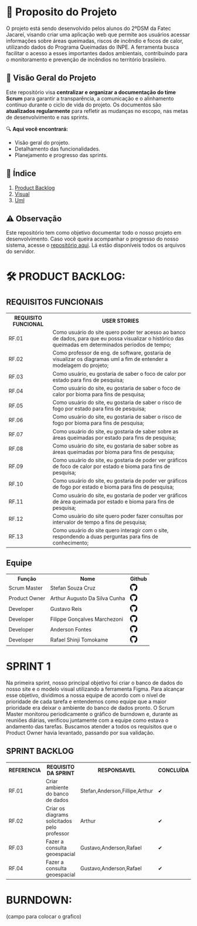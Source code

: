 # 🚀 Proposito do Projeto

O projeto está sendo desenvolvido pelos alunos do 2ºDSM da Fatec Jacareí, visando criar uma aplicação web que permite aos usuários acessar informações sobre áreas queimadas, riscos de incêndio e focos de calor, utilizando dados do Programa Queimadas do INPE. A ferramenta busca facilitar o acesso a esses importantes dados ambientais, contribuindo para o monitoramento e prevenção de incêndios no território brasileiro.

## 🌟 Visão Geral do Projeto
 
Este repositório visa **centralizar e organizar a documentação do time Scrum** para garantir a transparência, a comunicação e o alinhamento contínuo durante o ciclo de vida do projeto. Os documentos são **atualizados regularmente** para refletir as mudanças no escopo, nas metas de desenvolvimento e nas sprints.
 
 
🔍 **Aqui você encontrará:**
- Visão geral do projeto.
- Detalhamento das funcionalidades.
- Planejamento e progresso das sprints.
 
## 📂 Índice
 
1. [Product Backlog](Backlog/BackLog%20-%20V2.docx)
2. [Visual](Visual/)
3. [Uml](Uml/)

## ⚠ Observação 

Este repositório tem como objetivo documentar todo o nosso projeto em desenvolvimento. Caso você queira acompanhar o progresso do nosso sistema, acesse o [repositório aqui](https://github.com/CodeGators/CodeGators---Front-Server). Lá estão disponíveis todos os arquivos do servidor.
 
 
 # 🛠 PRODUCT BACKLOG: 

<h2>REQUISITOS FUNCIONAIS</h2>
<table>
    <tr>
        <th>REQUISITO FUNCIONAL</th>
        <th>USER STORIES</th> 
    </tr>
    <tr>
        <td>RF.01</td>
        <td>Como usuário do site quero poder ter acesso ao banco de dados, para que eu possa visualizar o histórico das queimadas em determinados períodos de tempo;</td>
    </tr>
    <tr>
        <td>RF.02</td>
        <td>Como professor de eng. de software, gostaria de visualizar os diagramas uml a fim de entender a modelagem do projeto;</td>
    </tr>
    <tr>
        <td>RF.03</td>
        <td>Como usuário, eu gostaria de saber o foco de calor por estado para fins de pesquisa;</td>
    </tr>
    <tr>
        <td>RF.04</td>
        <td>Como usuário do site, eu gostaria de saber o foco de calor por bioma para fins de pesquisa;</td>
    </tr>
    <tr>
        <td>RF.05</td>
        <td>Como usuário do site, eu gostaria de saber o risco de fogo por estado para fins de pesquisa;</td>
    </tr>
    <tr>
        <td>RF.06</td>
        <td>Como usuário do site, eu gostaria de saber o risco de fogo por bioma para fins de pesquisa;</td>
    </tr>
    <tr>
        <td>RF.07</td>
        <td>Como usuário do site, eu gostaria de saber sobre as áreas queimadas por estado para fins de pesquisa;</td>
    </tr>
    <tr>
        <td>RF.08</td>
        <td> Como usuário do site, eu gostaria de saber sobre as áreas queimadas por bioma para fins de pesquisa;</td>
    </tr>
    <tr>
        <td>RF.09</td>
        <td>Como usuário do site, eu gostaria de poder ver gráficos de foco de calor por estado e bioma para fins de pesquisa;</td>
    </tr>
    <tr>
        <td>RF.10</td>
        <td>Como usuário do site, eu gostaria de poder ver gráficos de fogo por estado e bioma para fins de pesquisa;</td>
    </tr>
    <tr>
        <td>RF.11</td>
        <td>Como usuário do site, eu gostaria de poder ver gráficos de área queimada por estado e bioma para fins de pesquisa;</td>
    </tr>
    <tr>
        <td>RF.12</td>
        <td>Como usuário do site quero poder fazer consultas por intervalor de tempo a fins de pesquisa;</td>
    </tr>
    <tr>
        <td>RF.13</td>
        <td>Como usuário do site quero interagir com o site, respondendo a duas perguntas para fins de conhecimento; </td>
    </tr>
    </tr>
</table>


<h2>Equipe</h2>

<table>
    <tr>
        <th>Função</th>
        <th>Nome</th>
        <th>Github</th>
    </tr>
    <tr>
        <td>Scrum Master</td>
        <td>Stefan Souza Cruz</td>
        <td><a href=https://github.com/Stefan0212><img src="imagens/github-logo.png" style="height:20px; width:20px;"></a></td>
    </tr>
    <tr>
        <td>Product Owner</td>
        <td>Arthur Augusto Da Silva Cunha</td> 
        <td><a href=https://github.com/ArthurAugusto10><img src="imagens/github-logo.png" style="height:20px; width:20px;"></a></td>
    </tr>
    <tr>
        <td>Developer</td>
        <td>Gustavo Reis</td>
        <td><a href=https://github.com/GustavoReis-xml><img src="imagens/github-logo.png" style="height:20px; width:20px;"></a></td>
    </tr>
    <tr>
        <td>Developer</td>
        <td>Filippe Gonçalves Marchezoni</td>
        <td><a href=https://github.com/FilippeGM><img src="imagens/github-logo.png" style="height:20px; width:20px;"></a></td>
    </tr>
    <tr>
        <td>Developer</td>
        <td>Anderson Fontes</td>
        <td><a href=https://github.com/Anderson-Fontes><img src="imagens/github-logo.png" style="height:20px; width:20px;"></a></td>
    </tr>
    <tr>
        <td>Developer</td>
        <td>Rafael Shinji Tomokame</td>
        <td><a href=https://github.com/RafaelShinjiTomokame><img src="imagens/github-logo.png" style="height:20px; width:20px;"></a></td>
    </tr>
</table>

# SPRINT 1 

Na primeira sprint, nosso principal objetivo foi criar o banco de dados do nosso site e o modelo visual utilizando a ferramenta Figma. Para alcançar esse objetivo, dividimos a nossa equipe de acordo com o nível de prioridade de cada tarefa e entendemos como equipe que a maior prioridade era deixar o ambiente do banco de dados pronto. O Scrum Master monitorou periodicamente o gráfico de burndown e, durante as reuniões diárias, verificou juntamente com a equipe como estava o andamento das tarefas. Buscamos atender a todos os requisitos que o Product Owner havia levantado, passando por sua validação.


<h2>SPRINT BACKLOG</h2>
<table>
    <tr>
        <th>REFERENCIA</th>
        <th>REQUISITO DA SPRINT</th>
        <th>RESPONSAVEL</th>
        <th>CONCLUÍDA</th>
    </tr>
    <tr>
        <td>RF.01</td>
        <td>Criar ambiente do banco de dados</td>
        <td>Stefan,Anderson,Fillipe,Arthur</td>
        <td>✔</td>
    </tr>
    <tr>
        <td>RF.02</td>
        <td>Criar os diagrams solicitados pelo professor</td>
        <td>Arthur</td>
        <td>✔</td>
    </tr>
    <tr>
        <td>RF.03</td>
        <td>Fazer a consulta geoespacial</td>
        <td>Gustavo,Anderson,Rafael</td>
        <td>✔</td>
    </tr>
    <tr>
        <td>RF.04</td>
        <td>Fazer a consulta geoespacial</td>
        <td>Gustavo,Anderson,Rafael</td>
        <td>✔</td>
    </tr>
    </tr>
</table>


# BURNDOWN:

(campo para colocar o grafico)
